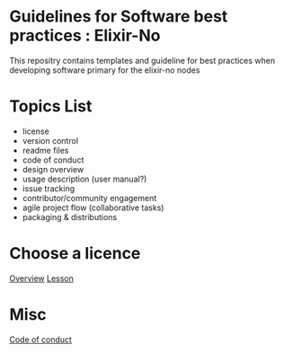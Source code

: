 # Guidelines for Software best practices : Elixir-No


This repositry contains templates and guideline for best practices when developing software primary for the elixir-no nodes

# Topics List
- license
- version control
- readme files
- code of conduct
- design overview
- usage description (user manual?)
- issue tracking
- contributor/community engagement
- agile project flow (collaborative tasks)
- packaging & distributions




# Choose a licence
[Overview](https://choosealicense.com/licenses/)
[Lesson](https://softdev4research.github.io/4OSS-lesson/03-use-license/index.html)

# Misc
[Code of conduct](templates/code_of_conduct.md)







